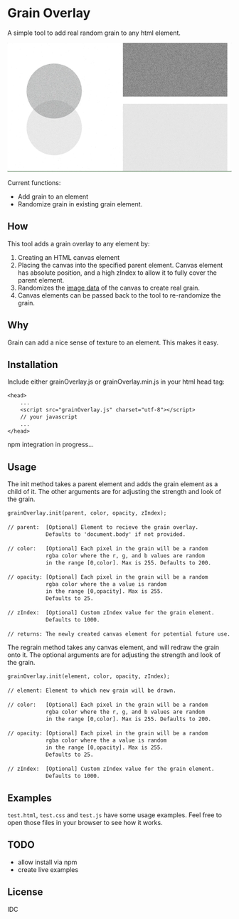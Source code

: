 # Grain Overlay

A simple tool to add real random grain to any html element.

<img title="Size Limit logo" src="./preview.gif">

Current functions:
- Add grain to an element
- Randomize grain in existing grain element.

## How

This tool adds a grain overlay to any element by:
1. Creating an HTML canvas element
2. Placing the canvas into the specified parent element. Canvas element has absolute position, and a high zIndex to allow it to fully cover the parent element.
3. Randomizes the [image data](https://developer.mozilla.org/en-US/docs/Web/API/ImageData) of the canvas to create real grain.
4. Canvas elements can be passed back to the tool to re-randomize the grain.

## Why

Grain can add a nice sense of texture to an element. This makes it easy.

## Installation

Include either grainOverlay.js or grainOverlay.min.js in your html head tag:

    <head>
        ...
        <script src="grainOverlay.js" charset="utf-8"></script>
        // your javascript
        ...
    </head>

npm integration in progress...

## Usage

The init method takes a parent element and adds the grain element as a child of it. The other arguments are for adjusting the strength and look of the grain.

    grainOverlay.init(parent, color, opacity, zIndex);

    // parent:  [Optional] Element to recieve the grain overlay.
                Defaults to 'document.body' if not provided.

    // color:   [Optional] Each pixel in the grain will be a random
                rgba color where the r, g, and b values are random
                in the range [0,color]. Max is 255. Defaults to 200.

    // opacity: [Optional] Each pixel in the grain will be a random
                rgba color where the a value is random
                in the range [0,opacity]. Max is 255.
                Defaults to 25.

    // zIndex:  [Optional] Custom zIndex value for the grain element.
                Defaults to 1000.

    // returns: The newly created canvas element for potential future use.

The regrain method takes any canvas element, and will redraw the grain onto it. The optional arguments are for adjusting the strength and look of the grain.

    grainOverlay.init(element, color, opacity, zIndex);

    // element: Element to which new grain will be drawn.

    // color:   [Optional] Each pixel in the grain will be a random
                rgba color where the r, g, and b values are random
                in the range [0,color]. Max is 255. Defaults to 200.

    // opacity: [Optional] Each pixel in the grain will be a random
                rgba color where the a value is random
                in the range [0,opacity]. Max is 255.
                Defaults to 25.

    // zIndex:  [Optional] Custom zIndex value for the grain element.
                Defaults to 1000.

## Examples

`test.html`, `test.css` and `test.js` have some usage examples. Feel free to open those files in your browser to see how it works.

## TODO

 - allow install via npm
 - create live examples

## License

IDC
